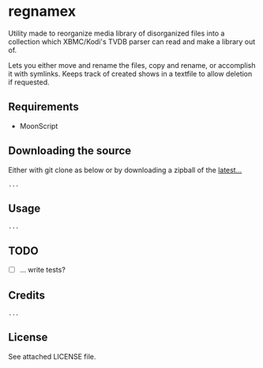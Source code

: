 regnamex
=================================

Utility made to reorganize media library of disorganized files into a collection which XBMC/Kodi's TVDB parser can read and make a library out of.

Lets you either move and rename the files, copy and rename, or accomplish it with symlinks.
Keeps track of created shows in a textfile to allow deletion if requested.


Requirements
------------

* MoonScript

Downloading the source
------------
Either with git clone as below or by downloading a zipball of the [latest...]()
		
	...

Usage
------------

	...

TODO
------------

 - [ ] ... write tests?

Credits
------------

	...

License
------------
See attached LICENSE file.

